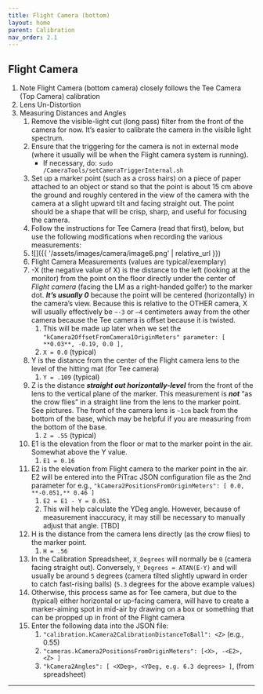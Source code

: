 ```yaml
---
title: Flight Camera (bottom)
layout: home
parent: Calibration
nav_order: 2.1
---
```


## Flight Camera

1. Note Flight Camera (bottom camera) closely follows the Tee Camera (Top Camera) calibration  
2. Lens Un-Distortion  
3. Measuring Distances and Angles  
    1. Remove the visible-light cut (long pass) filter from the front of the camera for now. It’s easier to calibrate the camera in the visible light spectrum.  
    2. Ensure that the triggering for the camera is not in external mode (where it usually will be when the Flight camera system is running).    
        - If necessary, do: `sudo /CameraTools/setCameraTriggerInternal.sh`   
    3. Set up a marker point (such as a cross hairs) on a piece of paper attached to an object or stand so that the point is about 15 cm above the ground and roughly centered in the view of the camera with the camera at a slight upward tilt and facing straight out.  The point should be a shape that will be crisp, sharp, and useful for focusing the camera.  
    4. Follow the instructions for Tee Camera (read that first), below, but use the following modifications when recording the various measurements:  
    5. 
       ![]({{ '/assets/images/camera/image6.png' | relative_url }})
    6. Flight Camera Measurements (values are typical/exemplary)  
    7. -X (the negative value of X) is the distance to the left (looking at the monitor) from the point on the floor directly under the center of *Flight camera* (facing the LM as a right-handed golfer) to the marker dot. ***It’s usually 0*** because the point will be centered (horizontally) in the camera’s view. Because this is relative to the OTHER camera, X will usually effectively be `~-3` or `–4` centimeters away from the other camera because the Tee camera is offset because it is twisted.    
        1. This will be made up later when we set the 
        `"kCamera2OffsetFromCamera1OriginMeters" parameter: [ **0.03**, -0.19, 0.0 ],`
        2. `X = 0.0` (typical) 
    8. Y is the distance from the center of the Flight camera lens to the level of the hitting mat (for Tee camera)  
        1. `Y = .109`  (typical)  
    9. Z is the distance ***straight out horizontally-level*** from the front of the lens to the vertical plane of the marker.  This measurement is ***not*** “as the crow flies” in a straight line from the lens to the marker point.  See pictures.  The front of the camera lens is `~1cm` back from the bottom of the base, which may be helpful if you are measuring from the bottom of the base.  
        1. `Z = .55` (typical)  
    10. E1 is the elevation from the floor or mat to the marker point in the air. Somewhat above the Y value.  
        1. `E1 = 0.16` 
    11. E2 is the elevation from Flight camera to the marker point in the air.  E2 will be entered into the PiTrac JSON configuration file as the 2nd parameter for e.g.,  `"kCamera2PositionsFromOriginMeters": [ 0.0, **-0.051,** 0.46 ]`  
        1. `E2 = E1 - Y = 0.051`.  
        2. This will help calculate the YDeg angle.  However, because of measurement inaccuracy, it may still be necessary to manually adjust that angle. [TBD]  
    12. H is the distance from the camera lens directly (as the crow flies) to the marker point.   
        1. `H = .56`
    13. In the Calibration Spreadsheet, `X_Degrees` will normally be `0` (camera facing straight out).  Conversely, `Y_Degrees = ATAN(E-Y)` and will usually be around `5` degrees (camera tilted slightly upward in order to catch fast-rising balls) (`5.3` degrees for the above example values)  
    14. Otherwise, this process same as for Tee camera, but due to the (typical) either horizontal or up-facing camera, will have to create a marker-aiming spot in mid-air by drawing on a box or something that can be propped up in front of the Flight camera  
    15. Enter the following data into the JSON file:  
        1. `"calibration.kCamera2CalibrationDistanceToBall": <Z>`  (e.g., 0.55)  
        2. `"cameras.kCamera2PositionsFromOriginMeters": [<X>, -<E2>, <Z> ]`  
        3. `"kCamera2Angles": [ <XDeg>, <YDeg, e.g. 6.3 degrees> ]`,  (from spreadsheet)  
        
----